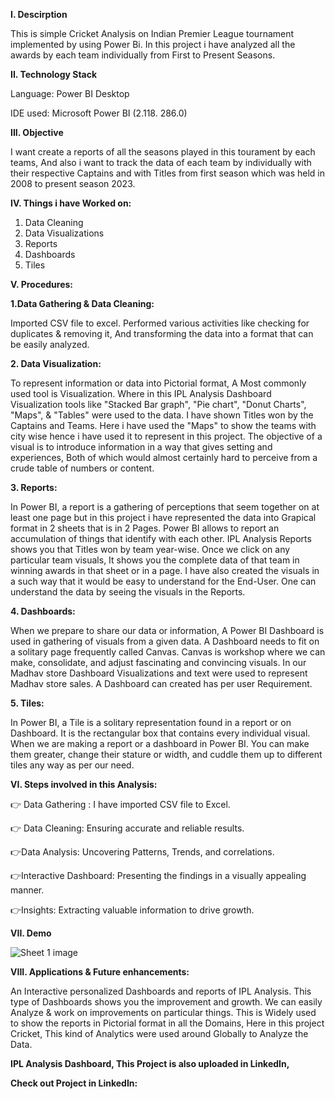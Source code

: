 
**I. Descirption**

This is simple Cricket Analysis on Indian Premier League tournament implemented by using Power Bi. In this project i have analyzed all 
the awards by each team individually from First to Present Seasons.

**II. Technology Stack**

Language: Power BI Desktop

IDE used: Microsoft Power BI (2.118. 286.0)


**III. Objective**

I want create a reports of all the seasons played in this tourament by each teams, And also i want to track the data of each team by individually 
with their respective Captains and with Titles from first season which was held in 2008 to present season 2023.


**IV. Things i have Worked on:**

1. Data Cleaning
2. Data Visualizations
3. Reports
4. Dashboards
5. Tiles

**V. Procedures:**

**1.Data Gathering & Data Cleaning:**

Imported CSV file to excel. Performed various activities like checking for duplicates & removing it,
And transforming the data into a format that can be easily analyzed.

**2. Data Visualization:**

To represent information or data into Pictorial format, A Most commonly used tool is Visualization. Where in this IPL Analysis
Dashboard Visualization tools like "Stacked Bar graph", "Pie chart", "Donut Charts", "Maps", & "Tables" were used to the data.
 I have shown Titles won by the Captains and Teams. Here i have used the "Maps" to show the teams with city wise hence i 
have used it to represent in this project. The objective of a visual is to introduce information in a way that gives setting and 
experiences, Both of which would almost certainly hard to perceive from a crude table of numbers or content.

**3. Reports:**

In Power BI, a report is a gathering of perceptions that seem together on at least one page but in this project i have represented the 
data into Grapical format in 2 sheets that is in 2 Pages. Power BI allows to report an accumulation of things that identify with each 
other. IPL Analysis Reports shows you that Titles won by team year-wise. Once we click on any particular team visuals, It shows you the 
complete data of that team in winning awards in that sheet or in a page. I have also created the visuals in a such way that it would be 
easy to understand for the End-User. One can understand the data by seeing the visuals in the Reports.


**4. Dashboards:**

When we prepare to share our data or information, A Power BI Dashboard is used in gathering of visuals from a given data. A Dashboard 
needs to fit on a solitary page frequently called Canvas. Canvas is workshop where we can make, consolidate, and adjust fascinating and 
convincing visuals. In our Madhav store Dashboard Visualizations and text were used to represent Madhav store sales. A Dashboard can 
created has per user Requirement.

**5. Tiles:**

In Power BI, a Tile is a solitary representation found in a report or on Dashboard. It is the rectangular box that contains every 
individual visual. When we are making a report or a dashboard in Power BI. You can make them greater, change their stature or width, and 
cuddle them up to different tiles any way as per our need.


**VI. Steps involved in this Analysis:**

👉 Data Gathering : I have imported CSV file to Excel.

👉 Data Cleaning: Ensuring accurate and reliable results.

👉Data Analysis: Uncovering Patterns, Trends, and correlations.

👉Interactive Dashboard: Presenting the findings in a visually appealing manner.

👉Insights: Extracting valuable information to drive growth.



**VII. Demo**

![Sheet 1 image](https://github.com/imgopi41/IPL-Analysis-PowerBi/assets/99798157/f2f095d4-6895-42a9-af2a-8d986cd17876)


**VIII. Applications & Future enhancements:**

An Interactive personalized Dashboards and reports of IPL Analysis. This type of Dashboards shows you the improvement and 
growth. We can easily Analyze & work on improvements on particular things. This is Widely used to show the reports in 
Pictorial format in all the Domains, Here in this project Cricket, This kind of Analytics were used around Globally to Analyze the Data. 


**IPL Analysis Dashboard, This Project is also uploaded in LinkedIn,**

**Check out Project in LinkedIn:**





